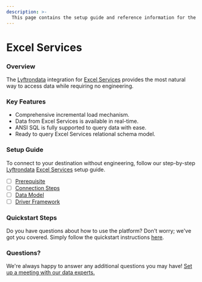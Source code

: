 ```yaml
---
description: >-
  This page contains the setup guide and reference information for the Excel Services source connector.
---
```


# Excel Services

### Overview

The [Lyftrondata](https://www.lyftrondata.com/) integration for [Excel Services](None) provides the most natural way to access data while requiring no engineering.

### Key Features

* Comprehensive incremental load mechanism.
* Data from Excel Services is available in real-time.&#x20;
* ANSI SQL is fully supported to query data with ease.
* Ready to query Excel Services relational schema model.

### Setup Guide

To connect to your destination without engineering, follow our step-by-step [Lyftrondata](https://www.lyftrondata.com/)  [Excel Services](None) setup guide.

* [ ] [Prerequisite](prerequisite.md)
* [ ] [Connection Steps](connection-steps.md)
* [ ] [Data Model](data-model/erd.md)
* [ ] [Driver Framework](driver-framework/)

### Quickstart Steps

Do you have questions about how to use the platform? Don't worry; we've got you covered. Simply follow the quickstart instructions [here](../README.md).

### Questions? <a href="#questions" id="questions"></a>

We're always happy to answer any additional questions you may have! [Set up a meeting with our data experts.](https://www.lyftrondata.com/book-a-meeting/)


